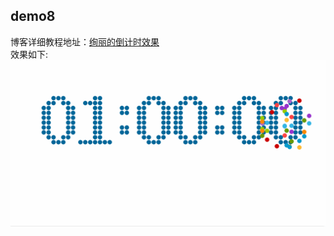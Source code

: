 ## demo8


博客详细教程地址：[绚丽的倒计时效果](http://www.jianshu.com/p/b15260fff6bd)<br>
效果如下:<br>
![image](../img/demo8.gif)